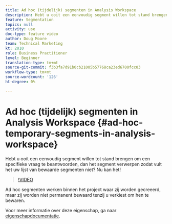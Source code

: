```yaml
---
title: Ad hoc (tijdelijk) segmenten in Analysis Workspace
description: Hebt u ooit een eenvoudig segment willen tot stand brengen om een specifieke vraag te beantwoorden, dan het segment verwerpen zodat vult het uw lijst van bewaarde segmenten niet? Nu kan het!
feature: Segmentation
topics: null
activity: use
doc-type: feature video
author: Doug Moore
team: Technical Marketing
kt: 2010
role: Business Practitioner
level: Beginner
translation-type: tm+mt
source-git-commit: f3b3fa7d91b0cb21005b57768ca23ed6700fcc03
workflow-type: tm+mt
source-wordcount: '126'
ht-degree: 0%

---
```



# Ad hoc (tijdelijk) segmenten in Analysis Workspace {#ad-hoc-temporary-segments-in-analysis-workspace}

Hebt u ooit een eenvoudig segment willen tot stand brengen om een specifieke vraag te beantwoorden, dan het segment verwerpen zodat vult het uw lijst van bewaarde segmenten niet? Nu kan het!

>[!VIDEO](https://video.tv.adobe.com/v/23978/?quality=12)

Ad hoc segmenten werken binnen het project waar zij worden gecreeerd, maar zij worden niet permanent bewaard tenzij u verkiest om hen te bewaren.

Voor meer informatie over deze eigenschap, ga naar [eigenschapdocumentatie](https://marketing.adobe.com/resources/help/en_US/analytics/analysis-workspace/t_freeform-project-segment.html).
